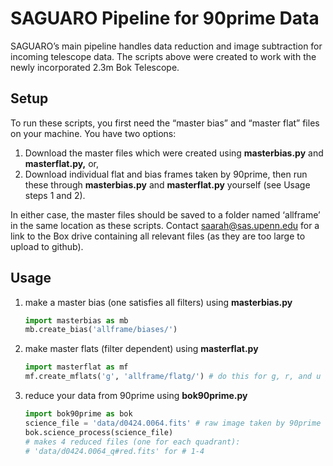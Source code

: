 # SAGUARO Pipeline for 90prime Data

SAGUARO’s main pipeline handles data reduction and image subtraction for incoming telescope data. The scripts above were created to work with the newly incorporated 2.3m Bok Telescope. 

## Setup

To run these scripts, you first need the “master bias” and “master flat” files on your machine. You have two options:

1. Download the master files which were created using **masterbias.py** and **masterflat.py,** or,
2. Download individual flat and bias frames taken by 90prime, then run these through **masterbias.py** and **masterflat.py** yourself (see Usage steps 1 and 2).

In either case, the master files should be saved to a folder named ‘allframe’ in the same location as these scripts. Contact saarah@sas.upenn.edu for a link to the Box drive containing all relevant files (as they are too large to upload to github).

## Usage

1. make a master bias (one satisfies all filters) using **masterbias.py**
    
    ```python
    import masterbias as mb
    mb.create_bias('allframe/biases/')
    ```
    
2. make master flats (filter dependent) using **masterflat.py**
    
    ```python
    import masterflat as mf
    mf.create_mflats('g', 'allframe/flatg/') # do this for g, r, and u
    ```
    
3. reduce your data from 90prime using **bok90prime.py**
    
    ```python
    import bok90prime as bok
    science_file = 'data/d0424.0064.fits' # raw image taken by 90prime
    bok.science_process(science_file)
    # makes 4 reduced files (one for each quadrant):
    # 'data/d0424.0064_q#red.fits' for # 1-4
    ```